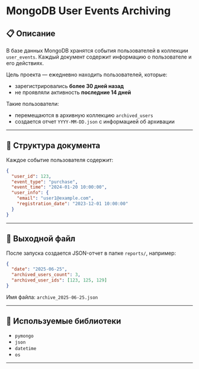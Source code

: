 # MongoDB User Events Archiving

## 📋 Описание

В базе данных MongoDB хранятся события пользователей в коллекции `user_events`. Каждый документ содержит информацию о пользователе и его действиях.

Цель проекта — ежедневно находить пользователей, которые:

- зарегистрировались **более 30 дней назад**
- не проявляли активность **последние 14 дней**

Такие пользователи:

- перемещаются в архивную коллекцию `archived_users`
- создается отчет `YYYY-MM-DD.json` с информацией об архивации

---

## 🧩 Структура документа

Каждое событие пользователя содержит:

```json
{
  "user_id": 123,
  "event_type": "purchase",
  "event_time": "2024-01-20 10:00:00",
  "user_info": {
    "email": "user1@example.com",
    "registration_date": "2023-12-01 10:00:00"
  }
}
```

---

## 📁 Выходной файл

После запуска создается JSON-отчет в папке `reports/`, например:

```json
{
  "date": "2025-06-25",
  "archived_users_count": 3,
  "archived_user_ids": [123, 125, 129]
}
```

Имя файла: `archive_2025-06-25.json`

---

## 🧱 Используемые библиотеки

- `pymongo`
- `json`
- `datetime`
- `os`

---
